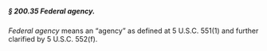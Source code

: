 ##### § 200.35 Federal agency. #####

*Federal agency* means an “agency” as defined at 5 U.S.C. 551(1) and further clarified by 5 U.S.C. 552(f).